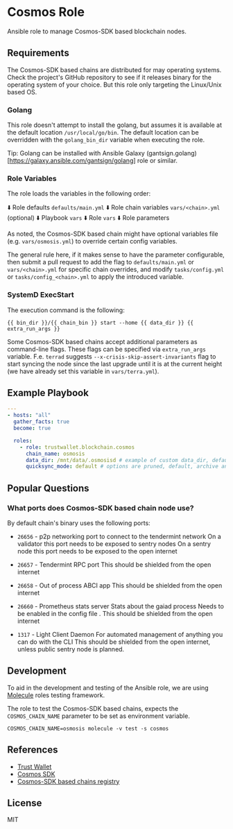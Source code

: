 # Cosmos Role

Ansible role to manage Cosmos-SDK based blockchain nodes.

## Requirements

The Cosmos-SDK based chains are distributed for may operating systems.
Check the project's GitHub repository to see if it releases binary for the
operating system of your choice. But this role only targeting the Linux/Unix 
based OS.

### Golang

This role doesn't attempt to install the golang, but assumes it is available
at the default location `/usr/local/go/bin`. The default location can be overridden
with the `golang_bin_dir` variable when executing the role.

Tip: Golang can be installed with Ansible Galaxy (gantsign.golang)[https://galaxy.ansible.com/gantsign/golang] role or similar.

### Role Variables

The role loads the variables in the following order:

:arrow_down: Role defaults `defaults/main.yml`
:arrow_down: Role chain variables `vars/<chain>.yml` (optional)
:arrow_down: Playbook `vars`
:arrow_down: Role `vars`
:arrow_down: Role parameters

As noted, the Cosmos-SDK based chain might have optional variables file
(e.g. `vars/osmosis.yml`) to override certain config variables.

The general rule here, if it makes sense to have the parameter configurable,
then submit a pull request to add the flag to `defaults/main.yml` or 
`vars/<chain>.yml` for specific chain overrides, and modify `tasks/config.yml` or
`tasks/config_<chain>.yml` to apply the introduced variable.

### SystemD ExecStart

The execution command is the following:

```shell
{{ bin_dir }}/{{ chain_bin }} start --home {{ data_dir }} {{ extra_run_args }}
```

Some Cosmos-SDK based chains accept additional parameters as command-line flags.
These flags can be specified via `extra_run_args` variable. F.e. `terrad` suggests
`--x-crisis-skip-assert-invariants` flag to start syncing the node since the last upgrade 
until it is at the current height (we have already set this variable in `vars/terra.yml`).

## Example Playbook

```yaml
---
- hosts: "all"
  gather_facts: true
  become: true

  roles:
    - role: trustwallet.blockchain.cosmos
      chain_name: osmosis
      data_dir: /mnt/data/.osmosisd # example of custom data_dir, default is /home/users/cosmos/.osmosisd
      quicksync_mode: default # options are pruned, default, archive and none (sync from scratch)

```

## Popular Questions

### What ports does Cosmos-SDK based chain node use?

By default chain's binary uses the following ports:

* `26656` - p2p networking port to connect to the tendermint network
  On a validator this port needs to be exposed to sentry nodes
  On a sentry node this port needs to be exposed to the open internet

* `26657` - Tendermint RPC port
  This should be shielded from the open internet

* `26658` - Out of process ABCI app
  This should be shielded from the open internet

* `26660` - Prometheus stats server
  Stats about the gaiad process
  Needs to be enabled in the config file .
  This should be shielded from the open internet

* `1317` - Light Client Daemon
  For automated management of anything you can do with the CLI
  This should be shielded from the open internet, unless public sentry node is planned.

## Development

To aid in the development and testing of the Ansible role, we are 
using [Molecule](https://molecule.readthedocs.io/en/latest/index.html) roles testing framework.

The role to test the Cosmos-SDK based chains, expects the `COSMOS_CHAIN_NAME` parameter
to be set as environment variable.

```shell
COSMOS_CHAIN_NAME=osmosis molecule -v test -s cosmos
```

## References

* [Trust Wallet](https://trustwallet.com)
* [Cosmos SDK](https://v1.cosmos.network/sdk)
* [Cosmos-SDK based chains registry](https://github.com/cosmos/chain-registry/)

## License

MIT
